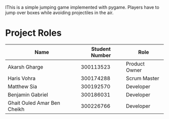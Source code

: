 IThis is a simple jumping game implemented with pygame. Players have to jump over boxes while avoiding projectiles in the air.

# Project Roles
|Name|Student Number|Role|
|----|--------------|----|
|Akarsh Gharge|300113523|Product Owner|
|Haris Vohra|300174288|Scrum Master|
|Matthew Sia|300192570|Developer|
|Benjamin Gabriel|300186031|Developer|
|Ghait Ouled Amar Ben Cheikh|300226766|Developer|

